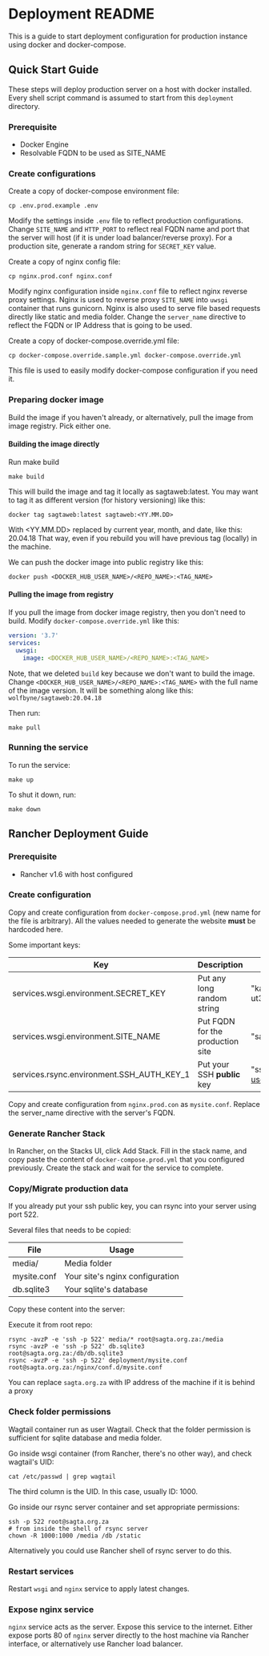 # Deployment README

This is a guide to start deployment configuration for production instance using docker and docker-compose.

## Quick Start Guide

These steps will deploy production server on a host with docker installed.
Every shell script command is assumed to start from this `deployment` directory.


### Prerequisite

- Docker Engine
- Resolvable FQDN to be used as SITE_NAME

### Create configurations

Create a copy of docker-compose environment file:

```shell script
cp .env.prod.example .env
```

Modify the settings inside `.env` file to reflect production configurations.
Change `SITE_NAME` and `HTTP_PORT` to reflect real FQDN name and port that 
the server will host (if it is under load balancer/reverse proxy).
For a production site, generate a random string for `SECRET_KEY` value.

Create a copy of nginx config file:

```shell script
cp nginx.prod.conf nginx.conf
```

Modify nginx configuration inside `nginx.conf` file to reflect nginx reverse proxy 
settings.
Nginx is used to reverse proxy `SITE_NAME` into `uwsgi` container that runs gunicorn.
Nginx is also used to serve file based requests directly like static and media folder.
Change the `server_name` directive to reflect the FQDN or IP Address that is going to be used.

Create a copy of docker-compose.override.yml file:

```shell script
cp docker-compose.override.sample.yml docker-compose.override.yml
```

This file is used to easily modify docker-compose configuration if you need it.

### Preparing docker image

Build the image if you haven't already, or alternatively, pull the image from image registry.
Pick either one.

#### Building the image directly

Run make build

```shell script
make build
```

This will build the image and tag it locally as sagtaweb:latest.
You may want to tag it as different version (for history versioning) like this:

```shell script
docker tag sagtaweb:latest sagtaweb:<YY.MM.DD>
```

With <YY.MM.DD> replaced by current year, month, and date, like this: 20.04.18
That way, even if you rebuild you will have previous tag (locally) in the machine.

We can push the docker image into public registry like this:

```
docker push <DOCKER_HUB_USER_NAME>/<REPO_NAME>:<TAG_NAME>
```

#### Pulling the image from registry

If you pull the image from docker image registry, then you don't need to build.
Modify `docker-compose.override.yml` like this:

```yaml
version: '3.7'
services:
  uwsgi:
    image: <DOCKER_HUB_USER_NAME>/<REPO_NAME>:<TAG_NAME>
```

Note, that we deleted `build` key because we don't want to build the image.
Change `<DOCKER_HUB_USER_NAME>/<REPO_NAME>:<TAG_NAME>` with the full name of the image version.
It will be something along like this: `wolfbyne/sagtaweb:20.04.18`

Then run:

```shell script
make pull
```

### Running the service

To run the service:

```shell script
make up
```

To shut it down, run:

```shell script
make down
```


## Rancher Deployment Guide

### Prerequisite

- Rancher v1.6 with host configured

### Create configuration

Copy and create configuration from `docker-compose.prod.yml` (new name for the file is arbitrary).
All the values needed to generate the website **must** be hardcoded here.

Some important keys:

|  Key   |   Description   |   Sample value   |
|--------|-----------------|------------------|
| services.wsgi.environment.SECRET_KEY | Put any long random string | "kajhgkjahjkshaf98qh-0q-ut31qwiakhewqioxmuwmiotgynnp" |
| services.wsgi.environment.SITE_NAME | Put FQDN for the production site | "sagta.org.za" |
| services.rsync.environment.SSH_AUTH_KEY_1 | Put your SSH **public** key | "ssh-rsa AAAAAAAA user@email.org" |

Copy and create configuration from `nginx.prod.con` as `mysite.conf`.
Replace the server_name directive with the server's FQDN.

### Generate Rancher Stack

In Rancher, on the Stacks UI, click Add Stack.
Fill in the stack name, and copy paste the content of `docker-compose.prod.yml` that you configured previously.
Create the stack and wait for the service to complete.

### Copy/Migrate production data

If you already put your ssh public key, you can rsync into your server using port 522.

Several files that needs to be copied:

| File | Usage |
|------|-------|
| media/ | Media folder |
| mysite.conf | Your site's nginx configuration |
| db.sqlite3 | Your sqlite's database |

Copy these content into the server:

Execute it from root repo:

```shell script
rsync -avzP -e 'ssh -p 522' media/* root@sagta.org.za:/media
rsync -avzP -e 'ssh -p 522' db.sqlite3 root@sagta.org.za:/db/db.sqlite3
rsync -avzP -e 'ssh -p 522' deployment/mysite.conf root@sagta.org.za:/nginx/conf.d/mysite.conf
```

You can replace `sagta.org.za` with IP address of the machine if it is behind a proxy

### Check folder permissions

Wagtail container run as user Wagtail. Check that the folder permission is sufficient for 
sqlite database and media folder.

Go inside wsgi container (from Rancher, there's no other way), and check wagtail's UID:

```shell script
cat /etc/passwd | grep wagtail
```

The third column is the UID. In this case, usually ID: 1000.

Go inside our rsync server container and set appropriate permissions:

```shell script
ssh -p 522 root@sagta.org.za
# from inside the shell of rsync server
chown -R 1000:1000 /media /db /static
```

Alternatively you could use Rancher shell of rsync server to do this.


### Restart services

Restart `wsgi` and `nginx` service to apply latest changes.

### Expose nginx service

`nginx` service acts as the server. Expose this service to the internet.
Either expose ports 80 of `nginx` server directly to the host machine via Rancher interface,
or alternatively use Rancher load balancer.
